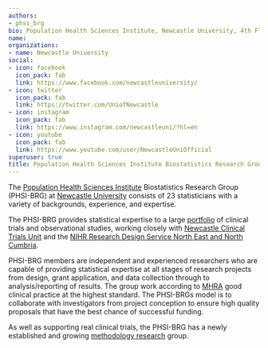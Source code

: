 ```yaml
---
authors:
- phsi_brg
bio: Population Health Sciences Institute, Newcastle University, 4th Floor Ridley Building 1, Queen Victoria Road, Newcastle upon Tyne NE1 7RU, UK
name: 
organizations:
- name: Newcastle University
social:
- icon: facebook
  icon_pack: fab
  link: https://www.facebook.com/newcastleuniversity/
- icon: twitter
  icon_pack: fab
  link: https://twitter.com/UniofNewcastle
- icon: instagram
  icon_pack: fab
  link: https://www.instagram.com/newcastleuni/?hl=en
- icon: youtube
  icon_pack: fab
  link: https://www.youtube.com/user/NewcastleUniOfficial
superuser: true
title: Population Health Sciences Institute Biostatistics Research Group
---
```


The [Population Health Sciences Institute](https://www.ncl.ac.uk/medical-sciences/research/institutes/health-sciences/) Biostatistics Research Group (PHSI-BRG) at [Newcastle University](https://www.ncl.ac.uk/) consists of 23 statisticians with a variety of backgrounds, experience, and expertise. 

The PHSI-BRG provides statistical expertise to a large [portfolio](/projects/) of clinical trials and observational studies, working closely with [Newcastle Clinical Trials Unit](https://www.ncl.ac.uk/nctu/) and the [NIHR Research Design Service North East and North Cumbria](https://rds-ne.nihr.ac.uk/).

PHSI-BRG members are independent and experienced researchers who are capable of providing statistical expertise at all stages of research projects from design, grant application, and data collection through to analysis/reporting of results.
The group work according to [MHRA](https://www.gov.uk/government/organisations/medicines-and-healthcare-products-regulatory-agency) good clinical practice at the highest standard.
The PHSI-BRGs model is to collaborate with investigators from project conception to ensure high quality proposals that have the best chance of successful funding.

As well as supporting real clinical trials, the PHSI-BRG has a newly established and growing [methodology research](/methodology_research/overview/) group.
